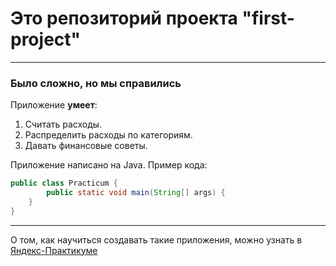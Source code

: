 # Это репозиторий проекта "first-project"
---
### Было сложно, но мы справились

Приложение **умеет**:

1. Считать расходы.
2. Распределить расходы по категориям.
3. Давать финансовые советы.

Приложение написано на Java. Пример кода:

```java
public class Practicum {
        public static void main(String[] args) {
    }
}
``` 
---
О том, как научиться создавать такие приложения, можно узнать в [Яндекс-Практикуме](https://practicum.yandex.ru/java-developer/ "Тут учат Java!") 
